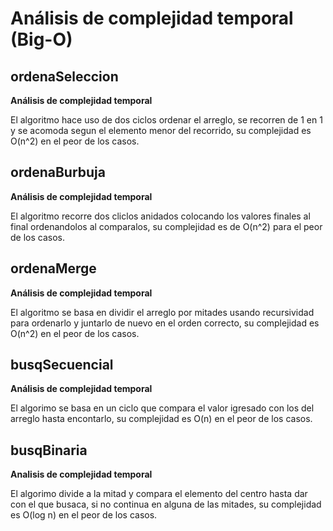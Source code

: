 # Análisis de complejidad temporal (Big-O)

## ordenaSeleccion

**Análisis de complejidad temporal**

El algoritmo hace uso de dos ciclos ordenar el arreglo, se recorren de 1 en 1 y se acomoda segun el elemento menor del recorrido, su complejidad es O(n^2) en el peor de los casos.

## ordenaBurbuja

**Análisis de complejidad temporal**

El algoritmo recorre dos cliclos anidados colocando los valores finales al final ordenandolos al comparalos, su complejidad es de O(n^2) para el peor de los casos.

## ordenaMerge

**Análisis de complejidad temporal**

El algoritmo se basa en dividir el arreglo por mitades usando recursividad para ordenarlo y juntarlo de nuevo en el orden correcto, su complejidad es O(n^2) en el peor de los casos.

## busqSecuencial

**Análisis de complejidad temporal**

El algorimo se basa en un ciclo que compara el valor igresado con los del arreglo hasta encontarlo, su complejidad es O(n) en el peor de los casos.

## busqBinaria

**Analisis de complejidad temporal**

El algorimo divide a la mitad y compara el elemento del centro hasta dar con el que busaca, si no continua en alguna de las mitades, su complejidad es O(log n) en el peor de los casos.